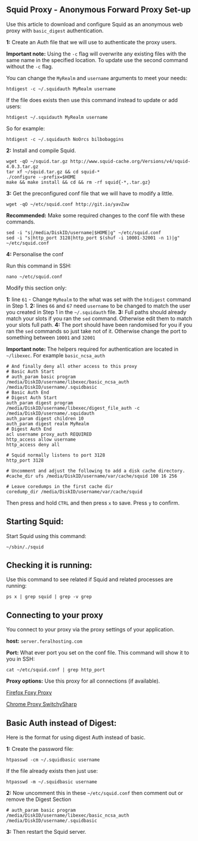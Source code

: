 
Squid Proxy - Anonymous Forward Proxy Set-up
---

Use this article to download and configure Squid as an anonymous web proxy with `basic_digest` authentication.

**1:**  Create an Auth file that we will use to authenticate the proxy users.

**Important note:** Using the `-c` flag will overwrite any existing files with the same name in the specified location. To update use the second command without the `-c` flag.

You can change the `MyRealm` and `username` arguments to meet your needs:

~~~
htdigest -c ~/.squidauth MyRealm username
~~~

If the file does exists then use this command instead to update or add users:

~~~
htdigest ~/.squidauth MyRealm username
~~~

So for example:

~~~
htdigest -c ~/.squidauth NoOrcs bilbobaggins
~~~

**2:** Install and compile Squid.

~~~
wget -qO ~/squid.tar.gz http://www.squid-cache.org/Versions/v4/squid-4.0.3.tar.gz
tar xf ~/squid.tar.gz && cd squid-*
./configure --prefix=$HOME
make && make install && cd && rm -rf squid{-*,.tar.gz}
~~~

**3:** Get the preconfigured conf file that we will have to modify a little.

~~~
wget -qO ~/etc/squid.conf http://git.io/yavZuw
~~~

**Recommended:** Make some required changes to the conf file with these commands.

~~~
sed -i "s|/media/DiskID/username|$HOME|g" ~/etc/squid.conf
sed -i "s|http_port 3128|http_port $(shuf -i 10001-32001 -n 1)|g" ~/etc/squid.conf
~~~

**4:** Personalise the conf

Run this command in SSH:

~~~
nano ~/etc/squid.conf
~~~

Modify this section only:

**1:** line `61` - Change `MyRealm` to the what was set with the `htdigest` command in Step 1.
**2:** lines `66` and `67` need `username` to be changed to match the user you created in Step 1 in the `~/.squidauth` file.
**3:** Full paths should already match your slots if you ran the `sed` command. Otherwise edit them to match your slots full path.
**4:** The port should have been randomised for you  if you ran the `sed` commands so just take not of it. Otherwise change the port to something between `10001` and `32001`

**Important note:**  The helpers required for authentication are located in `~/libexec`. For example `basic_ncsa_auth`

~~~
# And finally deny all other access to this proxy
# Basic Auth Start
# auth_param basic program /media/DiskID/username/libexec/basic_ncsa_auth /media/DiskID/username/.squidbasic
# Basic Auth End
# Digest Auth Start
auth_param digest program /media/DiskID/username/libexec/digest_file_auth -c /media/DiskID/username/.squidauth
auth_param digest children 10
auth_param digest realm MyRealm
# Digest Auth End
acl username proxy_auth REQUIRED
http_access allow username
http_access deny all

# Squid normally listens to port 3128
http_port 3128

# Uncomment and adjust the following to add a disk cache directory.
#cache_dir ufs /media/DiskID/username/var/cache/squid 100 16 256

# Leave coredumps in the first cache dir
coredump_dir /media/DiskID/username/var/cache/squid
~~~

Then press and hold `CTRL` and then press `x` to save. Press `y` to confirm.

Starting Squid:
---

Start Squid using this command:

~~~
~/sbin/./squid
~~~

Checking it is running:
---

Use this command to see related if Squid and related processes are running:

~~~
ps x | grep squid | grep -v grep
~~~

Connecting to your proxy
---

You connect to your proxy via the proxy settings of your application.

**host:** `server.feralhosting.com`

**Port:** What ever port you set on the conf file. This command will show it to you in SSH:

~~~
cat ~/etc/squid.conf | grep http_port
~~~

**Proxy options:** Use this proxy for all connections (if available).

[Firefox Foxy Proxy](https://addons.mozilla.org/en-US/firefox/addon/foxyproxy-standard/)

[Chrome Proxy SwitchySharp](https://chrome.google.com/webstore/detail/proxy-switchysharp/dpplabbmogkhghncfbfdeeokoefdjegm)


Basic Auth instead of Digest:
---

Here is the format for using digest Auth instead of basic.

**1:** Create the password file:

~~~
htpasswd -cm ~/.squidbasic username
~~~

If the file already exists then just use:

~~~
htpasswd -m ~/.squidbasic username
~~~

**2:** Now uncomment this in these `~/etc/squid.conf`  then comment out or remove the Digest Section

~~~
# auth_param basic program /media/DiskID/username/libexec/basic_ncsa_auth /media/DiskID/username/.squidbasic
~~~

**3:** Then restart the Squid server.



